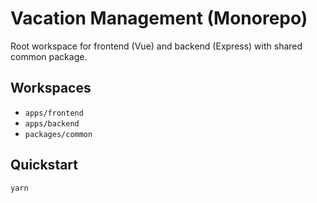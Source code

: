 # Vacation Management (Monorepo)

Root workspace for frontend (Vue) and backend (Express) with shared common package.

## Workspaces

- `apps/frontend`
- `apps/backend`
- `packages/common`

## Quickstart

```bash
yarn
```
